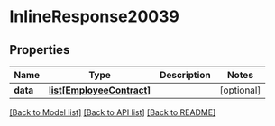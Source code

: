 # InlineResponse20039

## Properties
Name | Type | Description | Notes
------------ | ------------- | ------------- | -------------
**data** | [**list[EmployeeContract]**](EmployeeContract.md) |  | [optional] 

[[Back to Model list]](../README.md#documentation-for-models) [[Back to API list]](../README.md#documentation-for-api-endpoints) [[Back to README]](../README.md)


